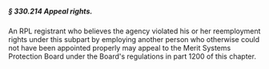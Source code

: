 ##### § 330.214 Appeal rights. #####

An RPL registrant who believes the agency violated his or her reemployment rights under this subpart by employing another person who otherwise could not have been appointed properly may appeal to the Merit Systems Protection Board under the Board's regulations in part 1200 of this chapter.